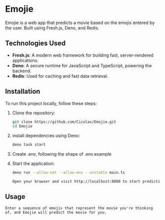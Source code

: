 # Emojie

Emojie is a web app that predicts a movie based on the emojis entered by the user. Built using Fresh.js, Deno, and Redis.

## Technologies Used

- **Fresh.js**: A modern web framework for building fast, server-rendered applications.
- **Deno**: A secure runtime for JavaScript and TypeScript, powering the backend.
- **Redis**: Used for caching and fast data retrieval.

## Installation

To run this project locally, follow these steps:

1. Clone the repository:
   ```bash
   git clone https://github.com/Cicolas/Emojie.git
   cd Emojie
   ```

2. install dependencies using Deno:
   ```bash
   deno task start
   ```


3. Create .env, following the shape of .env.example

4. Start the application:
    ```bash
    deno run --allow-net --allow-env --unstable main.ts

    Open your browser and visit http://localhost:8000 to start predicting movies with emojis!
    ```

## Usage

    Enter a sequence of emojis that represent the movie you're thinking of, and Emojie will predict the movie for you.
